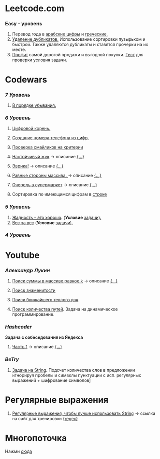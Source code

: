 # Leetcode.com

### Easy - уровень

1. Перевод года в [арабские цифры](leetcode.com/src/main/java/easy/roman/Alfa.java )
   и [греческие.](leetcode.com/src/main/java/easy/roman/Roman.java)
2. [Удаление дубликатов.](leetcode.com/src/main/java/easy/array/remove/Remove.java) Использование сортировки пузырьком и
   быстрой. Также удаляются дубликаты и ставятся прочерки на их месте.
3. [Профит](leetcode.com/src/main/java/easy/array/time/Solution.java)
   самой дорогой продажи и выгодной покупки. [Тест](leetcode.com/src/test/java/easy/array/time/SolutionTest.java) для
   проверки условия задачи.

# Codewars

### ***7 Уровень***

1. [В порядке убывания.](src\main\java\codewars\sevenkyu\DescendingOrder.java)

### ***6 Уровень***

1. [Цифровой корень.](src/main/java/codewars/sixkyu/DRoot.java)

2. [Создание номера телефона из цифр.](src/main/java/codewars/sixkyu/Kata.java)

3. [Проверка смайликов на критерии](src/main/java/codewars/sixkyu/SmileFaces.java)

4. [Настойчивый жук](src/main/java/codewars/sixkyu/Persist.java)
   ->
   описание [{...}](https://github.com/neo7976/Java-Workout/tree/main/src/main/java/codewars/sixkyu#%D0%BD%D0%B0%D1%81%D1%82%D0%BE%D0%B9%D1%87%D0%B8%D0%B2%D1%8B%D0%B9-%D0%B6%D1%83%D0%BA)

5. [Эврика!](src/main/java/codewars/sixkyu/SumDigPower.java)
   ->
   описание [{...}](https://github.com/neo7976/Java-Workout/tree/main/src/main/java/codewars/sixkyu#%D0%B2%D0%BE%D0%B7%D1%8C%D0%BC%D0%B8%D1%82%D0%B5-%D1%87%D0%B8%D1%81%D0%BB%D0%BE-%D0%B8-%D0%BF%D1%80%D0%BE%D1%81%D1%83%D0%BC%D0%BC%D0%B8%D1%80%D1%83%D0%B9%D1%82%D0%B5-%D0%B5%D0%B3%D0%BE-%D1%86%D0%B8%D1%84%D1%80%D1%8B-%D0%B2%D0%BE%D0%B7%D0%B2%D0%B5%D0%B4%D0%B5%D0%BD%D0%BD%D1%8B%D0%B5-%D0%B2-%D0%BF%D0%BE%D1%81%D0%BB%D0%B5%D0%B4%D0%BE%D0%B2%D0%B0%D1%82%D0%B5%D0%BB%D1%8C%D0%BD%D1%8B%D0%B5-%D1%81%D1%82%D0%B5%D0%BF%D0%B5%D0%BD%D0%B8-%D0%B8-%D1%8D%D0%B2%D1%80%D0%B8%D0%BA%D0%B0)

6. [Равные стороны массива. ](src/main/java/codewars/sixkyu/KataTwo.java )
   ->
   описание [{...}](https://github.com/neo7976/Java-Workout/tree/main/src/main/java/codewars/sixkyu#%D1%80%D0%B0%D0%B2%D0%BD%D1%8B%D0%B5-%D1%81%D1%82%D0%BE%D1%80%D0%BE%D0%BD%D1%8B-%D0%BC%D0%B0%D1%81%D1%81%D0%B8%D0%B2%D0%B0)
7. [Очередь в супермаркет](src/main/java/codewars/sixkyu/Solution.java)
   -> описание [{...}]()
8. Сортировка по имеющимся цифрам в [строке](https://github.com/neo7976/Java-Workout/blob/ed859df6f546a87340c4b26ac05561348c161dc1/src/main/java/codewars/sixkyu/Order.java) 

### ***5 Уровень***

1. [Жадность - это хорошо](src/main/java/codewars/fivekyu/Greed.java). (**Условие**
   [задачи).](https://github.com/neo7976/Java-Workout/blob/main/src/main/java/codewars/fivekyu/README.md#%D0%B6%D0%B0%D0%B4%D0%BD%D0%BE%D1%81%D1%82%D1%8C-%D1%8D%D1%82%D0%BE-%D1%85%D0%BE%D1%80%D0%BE%D1%88%D0%BE)
2. [Вес за вес](src/main/java/codewars/fivekyu/WeightSort.java) (**Условие**
   [задачи).](https://github.com/neo7976/Java-Workout/tree/main/src/main/java/codewars/fivekyu#%D0%B2%D0%B5%D1%81-%D0%B7%D0%B0-%D0%B2%D0%B5%D1%81)

### ***4 Уровень***

# Youtube

### ***Александр Лукин***

1. [Поиск суммы в массиве равное k](src/main/java/youtube/alexlukin/TwoSum.java) -> описание [{...}]()

2. [Поиск знаменитости](src/main/java/youtube/alexlukin/celebrity/Celebrity.java)

3. [Поиск ближайшего теплого дня](src/main/java/youtube/alexlukin/weather/Weather.java)

4. [Поиск количества путей](src/main/java/youtube/alexlukin/wayrobot). Задача на динамическое программирование.

### ***Hashcoder***

**Задача с собеседования из Яндекса**

1. [Часть 1]()
   -> описание [{...}]()

### ***BeTry***

1. [Задача на String](src/main/java/youtube/betry/string/Task.java). Подсчет количества слов в предложении 
игнорируя пробелы и символы пунктуации с исп. регулярных выражений + шифрование символов]


# Регулярные выражения 
1. [Регулярные выражения, чтобы лучше использовать String](src/main/java/regex)
   -> ссылка на сайт для тренировки [{regex}](https://regexlearn.com/learn/regex101)

# Многопоточка

Нажми [сюда](src/main/java/thread)

